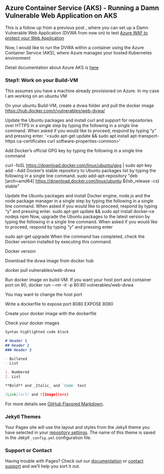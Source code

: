 ## Azure Container Service (AKS) - Running a Damn Vulnerable Web Application on AKS

This is a follow up from a previous post , where you can set up a Damn Vulnerable Web Application (DVWA from now on) to test [Azure WAF to protect your Web Application](https://blogs.msdn.microsoft.com/ukhybridcloud/2018/03/20/azure-waf-to-protect-your-web-application/)

Now, I would like to run the DVWA within a container using the Azure Container Service (AKS), where Azure manages your hosted Kubernetes environment

Detail documentation about Azure AKS is [here](https://docs.microsoft.com/en-us/azure/aks/)

### Step1: Work on your Build-VM

This assumes you have a machine already provisioned on Azure. In my case I am working on an ubuntu VM

On your ubuntu Build-VM, create a dvwa folder and pull the docker image
https://hub.docker.com/r/vulnerables/web-dvwa/

Update the Ubuntu packages and install curl and support for repositories over HTTPS in a single step by typing the following in a single line command. When asked if you would like to proceed, respond by typing “y” and pressing enter.
'<sudo apt-get update && sudo apt install apt-transport-https ca-certificates curl software-properties-common>'

Add Docker’s official GPG key by typing the following in a single line command

 curl -fsSL https://download.docker.com/linux/ubuntu/gpg | sudo apt-key add -
 Add Docker’s stable repository to Ubuntu packages list by typing the following in a single line command.
 sudo add-apt-repository "deb [arch=amd64] https://download.docker.com/linux/ubuntu $(lsb_release -cs) stable"

Update the Ubuntu packages and install Docker engine, node.js and the node package manager in a single step by typing the following in a single line command. When asked if you would like to proceed, respond by typing “y” and pressing enter.
 sudo apt-get update && sudo apt install docker-ce nodejs npm
 Now, upgrade the Ubuntu packages to the latest version by typing the following in a single line command. When asked if you would like to proceed, respond by typing “y” and pressing enter

 sudo apt-get upgrade
 When the command has completed, check the Docker version installed by executing this command. 

Docker version

Download the dvwa image from docker hub

docker pull vulnerables/web-dvwa

Run docker image on build-VM. If you want your host port and container port on 80,
docker run --rm -it -p 80:80 vulnerables/web-dvwa

You may want to change the host port

Write a dockerfile to expose port 8080
EXPOSE 8080

Create your docker image with the dockerfile

Check your docker images


```markdown
Syntax highlighted code block

# Header 1
## Header 2
### Header 3

- Bulleted
- List

1. Numbered
2. List

**Bold** and _Italic_ and `Code` text

[Link](url) and ![Image](src)
```

For more details see [GitHub Flavored Markdown](https://guides.github.com/features/mastering-markdown/).

### Jekyll Themes

Your Pages site will use the layout and styles from the Jekyll theme you have selected in your [repository settings](https://github.com/davisanc/lab.aks.io/settings). The name of this theme is saved in the Jekyll `_config.yml` configuration file.

### Support or Contact

Having trouble with Pages? Check out our [documentation](https://help.github.com/categories/github-pages-basics/) or [contact support](https://github.com/contact) and we’ll help you sort it out.
